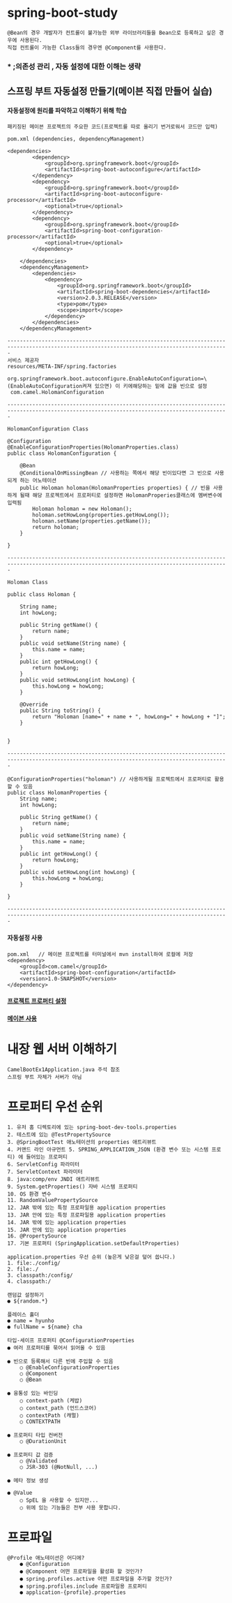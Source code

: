# spring-boot-study 
	@Bean의 경우 개발자가 컨트롤이 불가능한 외부 라이브러리들을 Bean으로 등록하고 싶은 경우에 사용된다.
	직접 컨트롤이 가능한 Class들의 경우엔 @Component를 사용한다.

### * ;의존성 관리 , 자동 설정에 대한 이해는 생략

## 스프링 부트 자동설정 만들기(메이븐 직접 만들어 실습)

#### 자동설정에 원리를 파악하고 이해하기 위해 학습
```
패키징된 메이븐 프로젝트의 주요한 코드(프로젝트를 따로 올리기 번거로워서 코드만 입력)

pom.xml (dependencies, dependencyManagement)

<dependencies>
		<dependency>
			<groupId>org.springframework.boot</groupId>
			<artifactId>spring-boot-autoconfigure</artifactId>
		</dependency>
		<dependency>
			<groupId>org.springframework.boot</groupId>
			<artifactId>spring-boot-autoconfigure-processor</artifactId>
			<optional>true</optional>
		</dependency>
		<dependency>
		    <groupId>org.springframework.boot</groupId>
		    <artifactId>spring-boot-configuration-processor</artifactId>
		    <optional>true</optional>
		</dependency>
		
	</dependencies>
	<dependencyManagement>
		<dependencies>
			<dependency>
				<groupId>org.springframework.boot</groupId>
				<artifactId>spring-boot-dependencies</artifactId>
				<version>2.0.3.RELEASE</version>
				<type>pom</type>
				<scope>import</scope>
			</dependency>
		</dependencies>
	</dependencyManagement> 
	
---------------------------------------------------------------------------------------------------------------------------------------------
서비스 제공자
resources/META-INF/spring.factories

org.springframework.boot.autoconfigure.EnableAutoConfiguration=\   (EnableAutoConfiguration켜져 있으면) 이 키에해당하는 밑에 값을 빈으로 설정
 com.camel.HolomanConfiguration
 
--------------------------------------------------------------------------------------------------------------------------------------------- 
 
HolomanConfiguration Class 
 
@Configuration
@EnableConfigurationProperties(HolomanProperties.class)
public class HolomanConfiguration {
	
	@Bean
	@ConditionalOnMissingBean // 사용하는 쪽에서 해당 빈이있다면 그 빈으로 사용되게 하는 어노테이션
	public Holoman holoman(HolomanProperties properties) { // 빈을 사용하게 될때 해당 프로젝트에서 프로퍼티로 설정하면 HolomanProperies클래스에 멤버변수에 입력됨 
		Holoman holoman = new Holoman();
		holoman.setHowLong(properties.getHowLong());
		holoman.setName(properties.getName());
		return holoman;
	}

}

---------------------------------------------------------------------------------------------------------------------------------------------

Holoman Class

public class Holoman {
	
	String name;
	int howLong;
	
	public String getName() {
		return name;
	}
	public void setName(String name) {
		this.name = name;
	}
	public int getHowLong() {
		return howLong;
	}
	public void setHowLong(int howLong) {
		this.howLong = howLong;
	}
	
	@Override
	public String toString() {
		return "Holoman [name=" + name + ", howLong=" + howLong + "]";
	}
	

}

---------------------------------------------------------------------------------------------------------------------------------------------

@ConfigurationProperties("holoman") // 사용하게될 프로젝트에서 프로퍼티로 활용할 수 있음
public class HolomanProperties {
	String name;
	int howLong;
	
	public String getName() {
		return name;
	}
	public void setName(String name) {
		this.name = name;
	}
	public int getHowLong() {
		return howLong;
	}
	public void setHowLong(int howLong) {
		this.howLong = howLong;
	}

}

---------------------------------------------------------------------------------------------------------------------------------------------

```
#### 자동설정 사용

```
pom.xml   // 메이븐 프로젝트를 터미널에서 mvn install하여 로컬에 저장
<dependency>
	<groupId>com.camel</groupId>
    <artifactId>spring-boot-configuration</artifactId>
    <version>1.0-SNAPSHOT</version>
</dependency>

```

#### <a href="https://github.com/ChaHyunHo/spring-boot-study/blob/0a63af1ee68ec2e438e41426cc2d9e2fded684db/src/main/resources/application.properties#L1">프로젝트 프로퍼티 설정


#### <a href="https://github.com/ChaHyunHo/spring-boot-study/blob/59677da9509f81d184c3a5b39109c32ecd35a7d1/src/main/java/com/camel/camel_boot_ex/CamelBootEx1Application.java#L79">메이븐 사용<a>



# 내장 웹 서버 이해하기
	CamelBootEx1Application.java 주석 참조
	스프링 부트 자체가 서버가 아님 

# 프로퍼티 우선 순위
	1. 유저 홈 디렉토리에 있는 spring-boot-dev-tools.properties 
	2. 테스트에 있는 @TestPropertySource 
	3. @SpringBootTest 애노테이션의 properties 애트리뷰트 
	4. 커맨드 라인 아규먼트 5. SPRING_APPLICATION_JSON (환경 변수 또는 시스템 프로티) 에 들어있는 프로퍼티 
	6. ServletConfig 파라미터 
    7. ServletContext 파라미터 
    8. java:comp/env JNDI 애트리뷰트 
    9. System.getProperties() 자바 시스템 프로퍼티 
    10. OS 환경 변수 
    11. RandomValuePropertySource 
    12. JAR 밖에 있는 특정 프로파일용 application properties 
    13. JAR 안에 있는 특정 프로파일용 application properties 
    14. JAR 밖에 있는 application properties 
    15. JAR 안에 있는 application properties 
    16. @PropertySource 
    17. 기본 프로퍼티 (SpringApplication.setDefaultProperties) 
  	
  	application.properties 우선 순위 (높은게 낮은걸 덮어 씁니다.) 
	1. file:./config/ 
	2. file:./ 
	3. classpath:/config/ 
	4. classpath:/ 
	
	랜덤값 설정하기 
	● ${random.*}
	 
	플레이스 홀더 
	● name = hyunho 
	● fullName = ${name} cha
	
	타입-세이프 프로퍼티 @ConfigurationProperties 
	● 여러 프로퍼티를 묶어서 읽어올 수 있음 
	
	● 빈으로 등록해서 다른 빈에 주입할 수 있음 
		○ @EnableConfigurationProperties 
		○ @Component 
		○ @Bean 
		
	● 융통성 있는 바인딩 
		○ context-path (케밥) 
		○ context_path (언드스코어) 
		○ contextPath (캐멀) 
		○ CONTEXTPATH 
		
	● 프로퍼티 타입 컨버전 
		○ @DurationUnit 
		
	● 프로퍼티 값 검증 
		○ @Validated 
		○ JSR-303 (@NotNull, ...) 
		
	● 메타 정보 생성 
	
	● @Value 
		○ SpEL 을 사용할 수 있지만... 
		○ 위에 있는 기능들은 전부 사용 못합니다. 
	
  	  
# 프로파일 
	@Profile 애노테이션은 어디에? 
		● @Configuration 
		● @Component 어떤 프로파일을 활성화 할 것인가? 
		● spring.profiles.active 어떤 프로파일을 추가할 것인가? 
		● spring.profiles.include 프로파일용 프로퍼티 
		● application-{profile}.properties 
    
  
	

